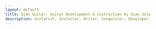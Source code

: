 ```yaml
---
layout: default
title: Gian Guitar: Guitar Development & Instruction by Gian Solo
description: Guitarist, Instuctor, Writer, Songwriter, Developer. 
---
```

